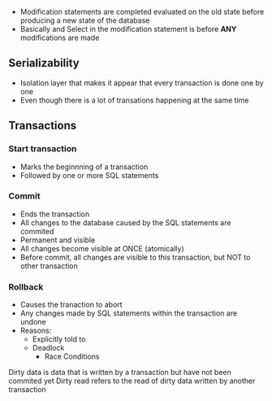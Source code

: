 - Modification statements are completed evaluated on the old state before producing a new state of the database
 - Basically and Select in the modification statement is before **ANY** modifications are made

## Serializability
 - Isolation layer that makes it appear that every transaction is done one by one
 - Even though there is a lot of transations happening at the same time

## Transactions

### Start transaction
 - Marks the beginnning of a transaction
 - Followed by one or more SQL statements

### Commit
 - Ends the transaction
 - All changes to the database caused by the SQL statements are commited
 - Permanent and visible
 - All changes become visible at ONCE (atomically)
 - Before commit, all changes are visible to this transaction, but NOT to other transaction

### Rollback
 - Causes the tranaction to abort
 - Any changes made by SQL statements within the transaction are undone
 - Reasons:
	 - Explicitly told to
	 - Deadlock
		 - Race Conditions

Dirty data is data that is written by a transaction but have not been commited yet
Dirty read refers to the read of dirty data written by another transaction
